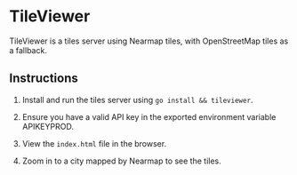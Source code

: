 # TileViewer

TileViewer is a tiles server using Nearmap tiles, with OpenStreetMap tiles as a fallback.

## Instructions

1. Install and run the tiles server using `go install && tileviewer`.

2. Ensure you have a valid API key in the exported environment variable APIKEYPROD.

3. View the `index.html` file in the browser.

4. Zoom in to a city mapped by Nearmap to see the tiles.

